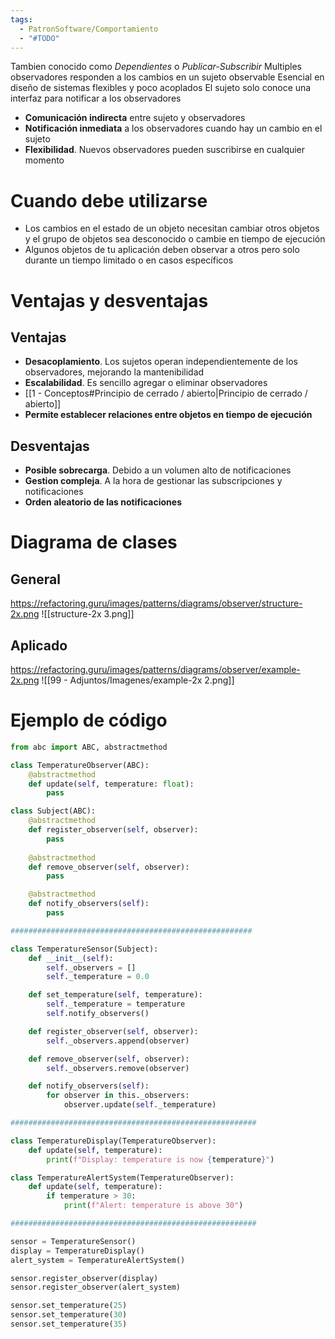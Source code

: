 ```yaml
---
tags:
  - PatronSoftware/Comportamiento
  - "#TODO"
---
```

Tambien conocido como *Dependientes* o *Publicar-Subscribir*
Multiples observadores responden a los cambios en un sujeto observable
Esencial en diseño de sistemas flexibles y poco acoplados
El sujeto solo conoce una interfaz para notificar a los observadores
- **Comunicación indirecta** entre sujeto y observadores
- **Notificación inmediata** a los observadores cuando hay un cambio en el sujeto
- **Flexibilidad**. Nuevos observadores pueden suscribirse en cualquier momento
# Cuando debe utilizarse
- Los cambios en el estado de un objeto necesitan cambiar otros objetos y el grupo de objetos sea desconocido o cambie en tiempo de ejecución
- Algunos objetos de tu aplicación deben observar a otros pero solo durante un tiempo limitado o en casos específicos
# Ventajas y desventajas
## Ventajas
- **Desacoplamiento**. Los sujetos operan independientemente de los observadores, mejorando la mantenibilidad
- **Escalabilidad**. Es sencillo agregar o eliminar observadores
- [[1 - Conceptos#Principio de cerrado / abierto|Principio de cerrado / abierto]]
- **Permite establecer relaciones entre objetos en tiempo de ejecución**
## Desventajas
- **Posible sobrecarga**. Debido a un volumen alto de notificaciones
- **Gestion compleja**. A la hora de gestionar las subscripciones y notificaciones
- **Orden aleatorio de las notificaciones**
# Diagrama de clases
## General
https://refactoring.guru/images/patterns/diagrams/observer/structure-2x.png
![[structure-2x 3.png]]
## Aplicado
https://refactoring.guru/images/patterns/diagrams/observer/example-2x.png
![[99 - Adjuntos/Imagenes/example-2x 2.png]]
# Ejemplo de código
```python
from abc import ABC, abstractmethod

class TemperatureObserver(ABC):
	@abstractmethod
	def update(self, temperature: float):
		pass

class Subject(ABC):
	@abstractmethod
	def register_observer(self, observer):
		pass
		
	@abstractmethod
	def remove_observer(self, observer):
		pass

	@abstractmethod
	def notify_observers(self):
		pass

######################################################

class TemperatureSensor(Subject):
	def __init__(self):
		self._observers = []
		self._temperature = 0.0

	def set_temperature(self, temperature):
		self._temperature = temperature
		self.notify_observers()

	def register_observer(self, observer):
		self._observers.append(observer)

	def remove_observer(self, observer):
		self._observers.remove(observer)

	def notify_observers(self):
		for observer in this._observers:
			observer.update(self._temperature)

#######################################################

class TemperatureDisplay(TemperatureObserver):
	def update(self, temperature):
		print(f"Display: temperature is now {temperature}")

class TemperatureAlertSystem(TemperatureObserver):
	def update(self, temperature):
		if temperature > 30:
			print(f"Alert: temperature is above 30")

#######################################################

sensor = TemperatureSensor()
display = TemperatureDisplay()
alert_system = TemperatureAlertSystem()

sensor.register_observer(display)
sensor.register_observer(alert_system)

sensor.set_temperature(25)
sensor.set_temperature(30)
sensor.set_temperature(35)
```